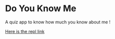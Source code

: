 # Do You Know Me

A quiz app to know how much you know about me !

[Here is the repl link](https://repl.it/@GaneshKumar13/Do-You-Know-Me?embed=1&publish=true "Do you know me cli quiz app")
